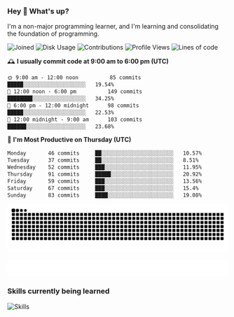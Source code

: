 ### Hey :wave: What's up?

I'm a non-major programming learner, and I'm learning and consolidating the foundation of programming.

<!--START_SECTION:waka-->
![Joined](http://img.shields.io/badge/Joined-6%20years%20ago-6D67E4?style=flat&labelColor=453C67)
![Disk Usage](http://img.shields.io/badge/Github%27s%20Storage-591.7%20MB-FD841F?style=flat&labelColor=E14D2A)
![Contributions](http://img.shields.io/badge/Contributions%20in%202023-79-7DCE13?style=flat&labelColor=2B7A0B)
![Profile Views](http://img.shields.io/badge/Profile%20Views-706-3AB4F2?style=flat&labelColor=0078AA)
![Lines of code](https://img.shields.io/badge/Lines%20of%20code-2%20Million%20Lines%20of%20code-FF8B8B?style=flat&labelColor=EB4747)

🕰️ **I usually commit code at 9:00 am to 6:00 pm (UTC)** 

```text
🌞 9:00 am - 12:00 noon          85 commits     █████░░░░░░░░░░░░░░░░░░░░   19.54% 
🌆 12:00 noon - 6:00 pm          149 commits    ████████░░░░░░░░░░░░░░░░░   34.25% 
🌃 6:00 pm - 12:00 midnight      98 commits     █████░░░░░░░░░░░░░░░░░░░░   22.53% 
🌙 12:00 midnight - 9:00 am      103 commits    ██████░░░░░░░░░░░░░░░░░░░   23.68%
```
📅 **I'm Most Productive on Thursday (UTC)** 

```text
Monday       46 commits     ██░░░░░░░░░░░░░░░░░░░░░░░   10.57% 
Tuesday      37 commits     ██░░░░░░░░░░░░░░░░░░░░░░░   8.51% 
Wednesday    52 commits     ███░░░░░░░░░░░░░░░░░░░░░░   11.95% 
Thursday     91 commits     █████░░░░░░░░░░░░░░░░░░░░   20.92% 
Friday       59 commits     ███░░░░░░░░░░░░░░░░░░░░░░   13.56% 
Saturday     67 commits     ███░░░░░░░░░░░░░░░░░░░░░░   15.4% 
Sunday       83 commits     ████░░░░░░░░░░░░░░░░░░░░░   19.08%
```



<!--END_SECTION:waka-->

![Snake animation](https://raw.githubusercontent.com/dirname/dirname/output/snake.svg)

![metrics](github-metrics.svg)

### Skills currently being learned

![Skills](https://skillicons.dev/icons?i=linux,rust,go,solidity,typescript,bash,git,postgres,mysql,redis,mongo,docker,kubernetes,prometheus,grafana)


